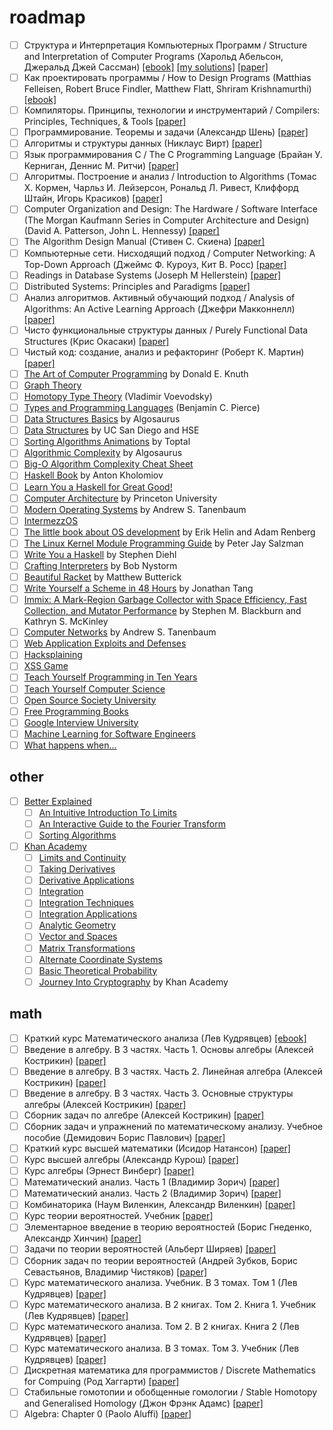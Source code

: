 # roadmap

- [ ] Структура и Интерпретация Компьютерных Программ / Structure and Interpretation of Computer Programs (Харольд Абельсон, Джеральд Джей Сассман)
  [[ebook]](http://newstar.rinet.ru/~goga/sicp/sicp.pdf)
  [[my solutions]](https://github.com/kana-sama/sicp)
  [[paper]](https://www.ozon.ru/context/detail/id/5322055/)
- [ ] Как проектировать программы / How to Design Programs (Matthias Felleisen, Robert Bruce Findler, Matthew Flatt, Shriram Krishnamurthi)
  [[ebook]](http://www.ccs.neu.edu/home/matthias/HtDP2e/)
- [ ] Компиляторы. Принципы, технологии и инструментарий / Compilers: Principles, Techniques, & Tools
  [[paper]](https://www.ozon.ru/context/detail/id/3829076/)
- [ ] Программирование. Теоремы и задачи (Александр Шень)
  [[paper]](https://www.ozon.ru/context/detail/id/140340900/)
- [ ] Алгоритмы и структуры данных (Никлаус Вирт)
  [[paper]](https://www.ozon.ru/context/detail/id/6146670/)
- [ ] Язык программирования C / The C Programming Language (Брайан У. Керниган, Деннис М. Ритчи)
  [[paper]](https://www.ozon.ru/context/detail/id/2480925/)
- [ ] Алгоритмы. Построение и анализ / Introduction to Algorithms (Томас Х. Кормен, Чарльз И. Лейзерсон, Рональд Л. Ривест, Клиффорд Штайн, Игорь Красиков)
  [[paper]](https://www.ozon.ru/context/detail/id/33769775/)
- [ ] Computer Organization and Design: The Hardware / Software Interface (The Morgan Kaufmann Series in Computer Architecture and Design) (David A. Patterson, John L. Hennessy)
  [[paper]](https://www.ozon.ru/context/detail/id/22680307/)
- [ ] The Algorithm Design Manual (Стивен С. Скиена)
  [[paper]](https://www.ozon.ru/context/detail/id/1830000/)
- [ ] Компьютерные сети. Нисходящий подход / Computer Networking: A Top-Down Approach (Джеймс Ф. Куроуз, Кит В. Росс)
  [[paper]](https://www.ozon.ru/context/detail/id/135453228/)
- [ ] Readings in Database Systems (Joseph M Hellerstein)
  [[paper]](https://www.ozon.ru/context/detail/id/5912157/)
- [ ] Distributed Systems: Principles and Paradigms
  [[paper]](https://www.ozon.ru/context/detail/id/3669235/)
- [ ] Анализ алгоритмов. Активный обучающий подход / Analysis of Algorithms: An Active Learning Approach (Джефри Макконнелл)
  [[paper]](https://www.ozon.ru/context/detail/id/4523340/)
- [ ] Чисто функциональные структуры данных / Purely Functional Data Structures (Крис Окасаки)
  [[paper]](https://www.ozon.ru/context/detail/id/135933824/)
- [ ] Чистый код: создание, анализ и рефакторинг (Роберт К. Мартин)
  [[paper]](https://www.ozon.ru/context/detail/id/21916535/)
- [ ] [The Art of Computer Programming](https://www.amazon.com/Computer-Programming-Volumes-1-4A-Boxed/dp/0321751043) by Donald E. Knuth
- [ ] [Graph Theory](https://www.tutorialspoint.com/graph_theory/)
- [ ] [Homotopy Type Theory](https://homotopytypetheory.org) (Vladimir Voevodsky)
- [ ] [Types and Programming Languages](https://www.amazon.com/Types-Programming-Languages-MIT-Press/dp/0262162091) (Benjamin C. Pierce)
- [ ] [Data Structures Basics](http://algosaur.us/data-structures-basics) by Algosaurus
- [ ] [Data Structures](https://www.coursera.org/learn/data-structures) by UC San Diego and HSE
- [ ] [Sorting Algorithms Animations](https://www.toptal.com/developers/sorting-algorithms) by Toptal
- [ ] [Algorithmic Complexity](http://algosaur.us/algorithmic-complexity) by Algosaurus
- [ ] [Big-O Algorithm Complexity Cheat Sheet](http://bigocheatsheet.com/)
- [ ] [Haskell Book](https://anton-k.github.io/ru-haskell-book/book/home.html) by Anton Kholomiov
- [ ] [Learn You a Haskell for Great Good!](http://learnyouahaskell.com/)
- [ ] [Computer Architecture](https://www.coursera.org/learn/comparch) by Princeton University
- [ ] [Modern Operating Systems](https://www.amazon.com/Modern-Operating-Systems-Andrew-Tanenbaum/dp/013359162X) by Andrew S. Tanenbaum
- [ ] [IntermezzOS](https://intermezzos.github.io/book/)
- [ ] [The little book about OS development](https://littleosbook.github.io/) by Erik Helin and Adam Renberg
- [ ] [The Linux Kernel Module Programming Guide](https://www.amazon.com/Linux-Kernel-Module-Programming-Guide/dp/1441418865) by Peter Jay Salzman
- [ ] [Write You a Haskell](http://dev.stephendiehl.com/fun/) by Stephen Diehl
- [ ] [Crafting Interpreters](http://www.craftinginterpreters.com/) by Bob Nystorm
- [ ] [Beautiful Racket](http://beautifulracket.com/) by Matthew Butterick
- [ ] [Write Yourself a Scheme in 48 Hours](https://en.wikibooks.org/wiki/Write_Yourself_a_Scheme_in_48_Hours) by Jonathan Tang
- [ ] [Immix: A Mark-Region Garbage Collector with Space Efficiency, Fast Collection, and Mutator Performance](http://users.cecs.anu.edu.au/~steveb/pubs/papers/immix-pldi-2008.pdf) by Stephen M. Blackburn and Kathryn S. McKinley
- [ ] [Computer Networks](https://www.amazon.com/Computer-Networks-Tanenbaum-International-Economy/dp/9332518742) by Andrew S. Tanenbaum
- [ ] [Web Application Exploits and Defenses](https://google-gruyere.appspot.com/)
- [ ] [Hacksplaining](https://www.hacksplaining.com/)
- [ ] [XSS Game](https://xss-game.appspot.com/)
- [ ] [Teach Yourself Programming in Ten Years](http://norvig.com/21-days.html)
- [ ] [Teach Yourself Computer Science](https://teachyourselfcs.com/)
- [ ] [Open Source Society University](https://github.com/open-source-society/computer-science)
- [ ] [Free Programming Books](https://github.com/vhf/free-programming-books)
- [ ] [Google Interview University](https://github.com/jwasham/google-interview-university)
- [ ] [Machine Learning for Software Engineers](https://github.com/ZuzooVn/machine-learning-for-software-engineers)
- [ ] [What happens when...](https://github.com/alex/what-happens-when)

## other
- [ ] [Better Explained](https://betterexplained.com/)
  - [ ] [An Intuitive Introduction To Limits](https://betterexplained.com/articles/an-intuitive-introduction-to-limits/)
  - [ ] [An Interactive Guide to the Fourier Transform](https://betterexplained.com/articles/an-interactive-guide-to-the-fourier-transform)
  - [ ] [Sorting Algorithms](https://betterexplained.com/articles/sorting-algorithms)  
- [ ] [Khan Academy](https://www.khanacademy.org/math/calculus-home)
  - [ ] [Limits and Continuity](https://www.khanacademy.org/math/calculus-home/limits-and-continuity-calc)
  - [ ] [Taking Derivatives](https://www.khanacademy.org/math/calculus-home/taking-derivatives-calc)
  - [ ] [Derivative Applications](https://www.khanacademy.org/math/calculus-home/derivative-applications-calc)
  - [ ] [Integration](https://www.khanacademy.org/math/calculus-home/integration-calc)
  - [ ] [Integration Techniques](https://www.khanacademy.org/math/calculus-home/integration-techniques-calc)
  - [ ] [Integration Applications](https://www.khanacademy.org/math/calculus-home/integration-applications-calc)
  - [ ] [Analytic Geometry](https://www.khanacademy.org/math/geometry-home/analytic-geometry-topic)
  - [ ] [Vector and Spaces](https://www.khanacademy.org/math/linear-algebra/vectors-and-spaces)
  - [ ] [Matrix Transformations](https://www.khanacademy.org/math/linear-algebra/matrix-transformations)
  - [ ] [Alternate Coordinate Systems](https://www.khanacademy.org/math/linear-algebra/alternate-bases)
  - [ ] [Basic Theoretical Probability](https://www.khanacademy.org/math/statistics-probability/probability-library)
  - [ ] [Journey Into Cryptography](https://www.khanacademy.org/computing/computer-science/cryptography) by Khan Academy

## math

- [ ] Краткий курс Математического анализа (Лев Кудрявцев)
  [[ebook]](http://nuclphys.sinp.msu.ru/mathan/)
- [ ] Введение в алгебру. В 3 частях. Часть 1. Основы алгебры (Алексей Кострикин)
  [[paper]](https://www.ozon.ru/context/detail/id/21839075/)
- [ ] Введение в алгебру. В 3 частях. Часть 2. Линейная алгебра (Алексей Кострикин)
  [[paper]](https://www.ozon.ru/context/detail/id/7631501/)
- [ ] Введение в алгебру. В 3 частях. Часть 3. Основные структуры алгебры (Алексей Кострикин)
  [[paper]](https://www.ozon.ru/context/detail/id/23944141/)
- [ ] Сборник задач по алгебре (Алексей Кострикин)
  [[paper]](https://www.ozon.ru/context/detail/id/34551868/)
- [ ] Сборник задач и упражнений по математическому анализу. Учебное пособие (Демидович Борис Павлович)
  [[paper]](https://www.ozon.ru/context/detail/id/140170199/)
- [ ] Краткий курс высшей математики (Исидор Натансон)
  [[paper]](https://www.ozon.ru/context/detail/id/87959/)
- [ ] Курс высшей алгебры (Александр Курош)
  [[paper]](https://www.ozon.ru/context/detail/id/17563348/)
- [ ] Курс алгебры (Эрнест Винберг)
  [[paper]](https://www.ozon.ru/context/detail/id/138235365/)
- [ ] Математический анализ. Часть 1 (Владимир Зорич)
  [[paper]](https://www.ozon.ru/context/detail/id/138552098/)
- [ ] Математический анализ. Часть 2 (Владимир Зорич)
  [[paper]](https://www.ozon.ru/context/detail/id/33488939/)
- [ ] Комбинаторика (Наум Виленкин, Александр Виленкин)
  [[paper]](https://www.ozon.ru/context/detail/id/33498057/)
- [ ] Курс теории вероятностей. Учебник
  [[paper]](https://www.ozon.ru/context/detail/id/29205435/)
- [ ] Элементарное введение в теорию вероятностей (Борис Гнеденко, Александр Хинчин)
  [[paper]](https://www.ozon.ru/context/detail/id/137286202/)
- [ ] Задачи по теории вероятностей (Альберт Ширяев)
  [[paper]](https://www.ozon.ru/context/detail/id/3248945/)
- [ ] Сборник задач по теории вероятностей (Андрей Зубков, Борис Севастьянов, Владимир Чистяков)
  [[paper]](https://www.ozon.ru/context/detail/id/4743257/)
- [ ] Курс математического анализа. Учебник. В 3 томах. Том 1 (Лев Кудрявцев)
  [[paper]](https://www.ozon.ru/context/detail/id/32151877/)
- [ ] Курс математического анализа. В 2 книгах. Том 2. Книга 1. Учебник (Лев Кудрявцев)
  [[paper]](https://www.ozon.ru/context/detail/id/135851706/)
- [ ] Курс математического анализа. Том 2. В 2 книгах. Книга 2 (Лев Кудрявцев)
  [[paper]](https://www.ozon.ru/context/detail/id/135851707/)
- [ ] Курс математического анализа. В 3 томах. Том 3. Учебник (Лев Кудрявцев)
  [[paper]](https://www.ozon.ru/context/detail/id/139038567/)
- [ ] Дискретная математика для программистов / Discrete Mathematics for Compuing (Род Хаггарти)
  [[paper]](https://www.ozon.ru/context/detail/id/7825217/)
- [ ] Стабильные гомотопии и обобщенные гомологии / Stable Homotopy and Generalised Homology (Джон Фрэнк Адамс)
  [[paper]](https://www.ozon.ru/context/detail/id/19134759/)
- [ ] Algebra: Chapter 0 (Paolo Aluffi)
  [[paper]](https://www.amazon.com/Algebra-Chapter-Graduate-Studies-Mathematics/dp/0821847813)
